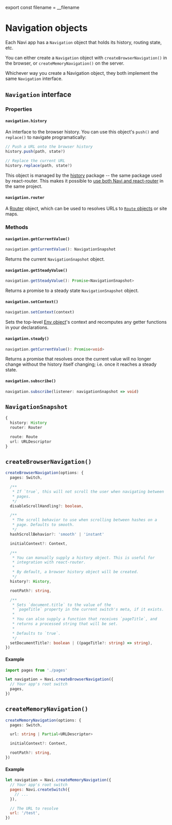 export const filename = __filename

# Navigation objects

Each Navi app has a `Navigation` object that holds its history, routing state, etc.

You can either create a `Navigation` object with `createBrowserNavigation()` in the browser, or `createMemoryNavigation()` on the server.

Whichever way you create a Navigation object, they both implement the same `Navigation` interface.

## `Navigation` interface

### Properties

#### `navigation.history`

An interface to the browser history. You can use this object's `push()` and `replace()` to navigate programatically:

```js
// Push a URL onto the browser history
history.push(path, state?)

// Replace the current URL
history.replace(path, state?)
```

This object is managed by the [history](https://npmjs.com/package/history) package -- the same package used by react-router. This makes it possible to [use both Navi and react-router]() in the same project.

#### `navigation.router`

A [Router](http://localhost:3000/reference/router/) object, which can be used to resolves URLs to [`Route` objects](../routes-segments-urls/#route) or site maps.

### Methods

#### `navigation.getCurrentValue()`

```typescript
navigation.getCurrentValue(): NavigationSnapshot
```

Returns the current `NavigationSnapshot` object.

#### `navigation.getSteadyValue()`

```typescript
navigation.getSteadyValue(): Promise<NavigationSnapshot>
```

Returns a promise to a steady state `NavigationSnapshot` object.

#### `navigation.setContext()`

```typescript
navigation.setContext(context)
```

Sets the top-level [Env object](../declarations/#env-objects)'s context and recomputes any getter functions in your declarations.

#### `navigation.steady()`

```typescript
navigation.getCurrentValue(): Promise<void>
```

Returns a promise that resolves once the current value will no longer change without the history itself changing; i.e. once it reaches a steady state.

#### `navigation.subscribe()`

```typescript
navigation.subscribe(listener: navigationSnapshot => void)
```

## `NavigationSnapshot`

```typescript
{
  history: History
  router: Router

  route: Route
  url: URLDescriptor
}
```

## `createBrowserNavigation()`

```typescript
createBrowserNavigation(options: {
  pages: Switch,

  /**
   * If `true`, this will not scroll the user when navigating between
   * pages.
   */
  disableScrollHandling?: boolean,

  /**
   * The scroll behavior to use when scrolling between hashes on a
   * page. Defaults to smooth.
   */
  hashScrollBehavior?: 'smooth' | 'instant'

  initialContext?: Context,

  /**
   * You can manually supply a history object. This is useful for
   * integration with react-router.
   * 
   * By default, a browser history object will be created.
   */
  history?: History,

  rootPath?: string,

  /**
   * Sets `document.title` to the value of the
   * `pageTitle` property in the current switch's meta, if it exists.
   * 
   * You can also supply a function that receives `pageTitle`, and
   * returns a processed string that will be set.
   * 
   * Defaults to `true`.
   */
  setDocumentTitle?: boolean | ((pageTitle?: string) => string),
})
```

#### Example

```js
import pages from './pages'

let navigation = Navi.createBrowserNavigation({
  // Your app's root switch
  pages,
})
```

## `createMemoryNavigation()`

```typescript
createMemoryNavigation(options: {
  pages: Switch,

  url: string | Partial<URLDescriptor>

  initialContext?: Context,

  rootPath?: string,
})
```

#### Example

```js
let navigation = Navi.createMemoryNavigation({
  // Your app's root switch
  pages: Navi.createSwitch({
    // ...
  }),

  // The URL to resolve
  url: '/test',
})
```